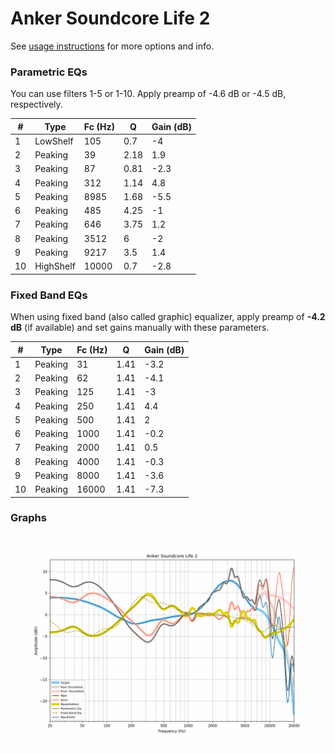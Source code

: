 # Anker Soundcore Life 2
See [usage instructions](https://github.com/jaakkopasanen/AutoEq#usage) for more options and info.

### Parametric EQs
You can use filters 1-5 or 1-10. Apply preamp of -4.6 dB or -4.5 dB, respectively.

|   # | Type      |   Fc (Hz) |    Q |   Gain (dB) |
|-----|-----------|-----------|------|-------------|
|   1 | LowShelf  |       105 | 0.7  |        -4   |
|   2 | Peaking   |        39 | 2.18 |         1.9 |
|   3 | Peaking   |        87 | 0.81 |        -2.3 |
|   4 | Peaking   |       312 | 1.14 |         4.8 |
|   5 | Peaking   |      8985 | 1.68 |        -5.5 |
|   6 | Peaking   |       485 | 4.25 |        -1   |
|   7 | Peaking   |       646 | 3.75 |         1.2 |
|   8 | Peaking   |      3512 | 6    |        -2   |
|   9 | Peaking   |      9217 | 3.5  |         1.4 |
|  10 | HighShelf |     10000 | 0.7  |        -2.8 |

### Fixed Band EQs
When using fixed band (also called graphic) equalizer, apply preamp of **-4.2 dB** (if available) and set gains manually with these parameters.

|   # | Type    |   Fc (Hz) |    Q |   Gain (dB) |
|-----|---------|-----------|------|-------------|
|   1 | Peaking |        31 | 1.41 |        -3.2 |
|   2 | Peaking |        62 | 1.41 |        -4.1 |
|   3 | Peaking |       125 | 1.41 |        -3   |
|   4 | Peaking |       250 | 1.41 |         4.4 |
|   5 | Peaking |       500 | 1.41 |         2   |
|   6 | Peaking |      1000 | 1.41 |        -0.2 |
|   7 | Peaking |      2000 | 1.41 |         0.5 |
|   8 | Peaking |      4000 | 1.41 |        -0.3 |
|   9 | Peaking |      8000 | 1.41 |        -3.6 |
|  10 | Peaking |     16000 | 1.41 |        -7.3 |

### Graphs
![](./Anker%20Soundcore%20Life%202.png)
